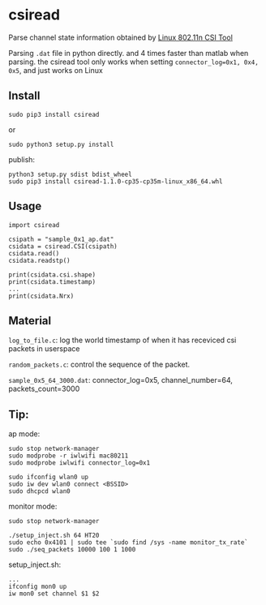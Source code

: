 # csiread

Parse channel state information obtained by 
[Linux 802.11n CSI Tool](https://dhalperi.github.io/linux-80211n-csitool/)

Parsing `.dat` file in python directly. and 4 times faster than matlab when 
parsing. the csiread tool only works when setting `connector_log=0x1, 0x4, 0x5`,
and just works on Linux

## Install 

    sudo pip3 install csiread

or  

    sudo python3 setup.py install

publish:  

    python3 setup.py sdist bdist_wheel
    sudo pip3 install csiread-1.1.0-cp35-cp35m-linux_x86_64.whl

## Usage

    import csiread

    csipath = "sample_0x1_ap.dat"
    csidata = csiread.CSI(csipath)
    csidata.read()
    csidata.readstp()

    print(csidata.csi.shape)
    print(csidata.timestamp)
    ...
    print(csidata.Nrx)

## Material 

`log_to_file.c`: log the world timestamp of when it has receviced csi packets in userspace

`random_packets.c`: control the sequence of the packet.

`sample_0x5_64_3000.dat`: connector_log=0x5, channel_number=64, packets_count=3000

## Tip:
ap mode:

    sudo stop network-manager
    sudo modprobe -r iwlwifi mac80211
    sudo modprobe iwlwifi connector_log=0x1

    sudo ifconfig wlan0 up
    sudo iw dev wlan0 connect <BSSID>
    sudo dhcpcd wlan0

monitor mode: 

    sudo stop network-manager

    ./setup_inject.sh 64 HT20
    sudo echo 0x4101 | sudo tee `sudo find /sys -name monitor_tx_rate`
    sudo ./seq_packets 10000 100 1 1000

setup_inject.sh:

    ...
    ifconfig mon0 up
    iw mon0 set channel $1 $2
